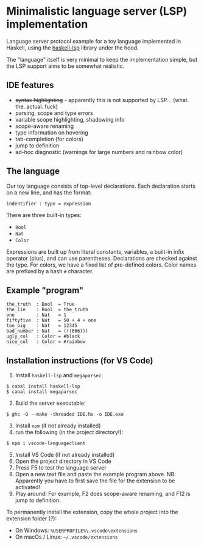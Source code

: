 
Minimalistic language server (LSP) implementation
=================================================

Language server protocol example for a toy language implemented in Haskell,
using the [haskell-lsp](https://hackage.haskell.org/package/haskell-lsp) 
library under the hood.

The "language" itself is very minimal to keep the implementation simple, 
but the LSP support aims to be somewhat realistic.

IDE features
------------

* ~~syntax highlighting~~ - apparently this is not supported by LSP... (what. the. actual. fuck) 
* parsing, scope and type errors 
* variable scope highlighting, shadowing info
* scope-aware renaming
* type information on hovering
* tab-completion (for colors)
* jump to definition
* ad-hoc diagnostic (warnings for large numbers and rainbow color)

The language
------------

Our toy language consists of top-level declarations. 
Each declaration starts on a new line, and has the format:

```
indentifier : type = expression
```

There are three built-in types:

* `Bool`
* `Nat`
* `Color`

Expressions are built up from literal constants, variables, a built-in infix operator 
(plus), and can use parentheses. Declarations are checked against the type.
For colors, we have a fixed list of pre-defined colors. Color names are
prefixed by a hash `#` character.

Example "program"
-----------------

```
the_truth  : Bool  = True
the_lie    : Bool  = the_truth
one        : Nat   = 1
fiftyfive  : Nat   = 50 + 4 + one
too_big    : Nat   = 12345
bad_number : Nat   = (((666)))
ugly_col   : Color = #black
nice_col   : Color = #rainbow
```

Installation instructions (for VS Code)
--------------------------------------

1. Install `haskell-lsp` and `megaparsec`:
```
$ cabal install haskell-lsp
$ cabal install megaparsec
```
2. Build the server executable:
```
$ ghc -O --make -threaded IDE.hs -o IDE.exe
```
3. Install `npm` (if not already installed)
4. run the following (in the project directory!):
```
$ npm i vscode-languageclient 
```
5. Install VS Code (if not already installed)
6. Open the project directory in VS Code
7. Press F5 to test the language server
8. Open a new text file and paste the example program above. NB: Apparently you
   have to first save the file for the extension to be activated!
9. Play around! For example, F2 does scope-aware renaming, and F12 is jump to definition.

To permanently install the extension, copy the whole project into 
the extension folder (?):

* On Windows: `%USERPROFILE%\.vscode\extensions`
* On macOs / Linux: `~/.vscode/extensions`


